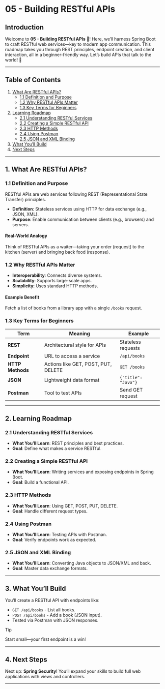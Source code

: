 # 05 - Building RESTful APIs

## Introduction

Welcome to **05 - Building RESTful APIs** 🌟! Here, we’ll harness Spring Boot to craft RESTful web services—key to modern app communication. This roadmap takes you through REST principles, endpoint creation, and client interaction, all in a beginner-friendly way. Let’s build APIs that talk to the world! 🚀

---

## Table of Contents

1. [What Are RESTful APIs?](#1-what-are-restful-apis)
   - [1.1 Definition and Purpose](#11-definition-and-purpose)
   - [1.2 Why RESTful APIs Matter](#12-why-restful-apis-matter)
   - [1.3 Key Terms for Beginners](#13-key-terms-for-beginners)
2. [Learning Roadmap](#2-learning-roadmap)
   - [2.1 Understanding RESTful Services](#21-understanding-restful-services)
   - [2.2 Creating a Simple RESTful API](#22-creating-a-simple-restful-api)
   - [2.3 HTTP Methods](#23-http-methods)
   - [2.4 Using Postman](#24-using-postman)
   - [2.5 JSON and XML Binding](#25-json-and-xml-binding)
3. [What You’ll Build](#3-what-youll-build)
4. [Next Steps](#4-next-steps)

---

## 1. What Are RESTful APIs?

### 1.1 Definition and Purpose

RESTful APIs are web services following REST (Representational State Transfer) principles.

- **Definition**: Stateless services using HTTP for data exchange (e.g., JSON, XML).
- **Purpose**: Enable communication between clients (e.g., browsers) and servers.

#### Real-World Analogy

Think of RESTful APIs as a waiter—taking your order (request) to the kitchen (server) and bringing back food (response).

### 1.2 Why RESTful APIs Matter

- **Interoperability**: Connects diverse systems.
- **Scalability**: Supports large-scale apps.
- **Simplicity**: Uses standard HTTP methods.

#### Example Benefit

Fetch a list of books from a library app with a single `/books` request.

### 1.3 Key Terms for Beginners

| Term              | Meaning                                      | Example                     |
|-------------------|----------------------------------------------|-----------------------------|
| **REST**          | Architectural style for APIs                 | Stateless requests          |
| **Endpoint**      | URL to access a service                      | `/api/books`                |
| **HTTP Methods**  | Actions like GET, POST, PUT, DELETE          | `GET /books`                |
| **JSON**          | Lightweight data format                      | `{"title": "Java"}`         |
| **Postman**       | Tool to test APIs                            | Send GET request            |

---

## 2. Learning Roadmap

### 2.1 Understanding RESTful Services

- **What You’ll Learn**: REST principles and best practices.
- **Goal**: Define what makes a service RESTful.

### 2.2 Creating a Simple RESTful API

- **What You’ll Learn**: Writing services and exposing endpoints in Spring Boot.
- **Goal**: Build a functional API.

### 2.3 HTTP Methods

- **What You’ll Learn**: Using GET, POST, PUT, DELETE.
- **Goal**: Handle different request types.

### 2.4 Using Postman

- **What You’ll Learn**: Testing APIs with Postman.
- **Goal**: Verify endpoints work as expected.

### 2.5 JSON and XML Binding

- **What You’ll Learn**: Converting Java objects to JSON/XML and back.
- **Goal**: Master data exchange formats.

---

## 3. What You’ll Build

You’ll create a RESTful API with endpoints like:
- `GET /api/books` - List all books.
- `POST /api/books` - Add a book (JSON input).
- Tested via Postman with JSON responses.

>[!TIP]
>Start small—your first endpoint is a win!

---

## 4. Next Steps

Next up: **Spring Security**! You’ll expand your skills to build full web applications with views and controllers.

---
